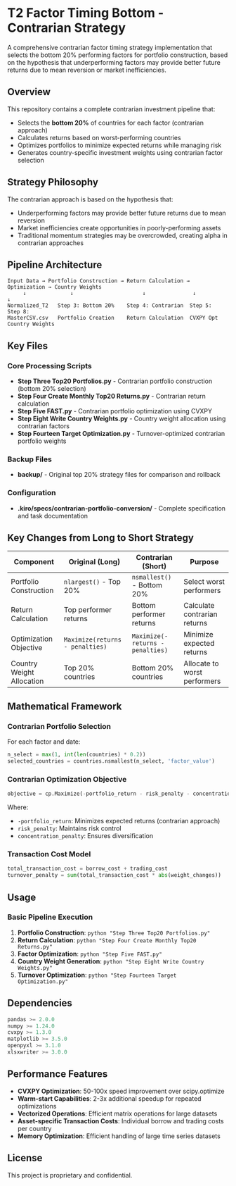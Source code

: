 # T2 Factor Timing Bottom - Contrarian Strategy

A comprehensive contrarian factor timing strategy implementation that selects the bottom 20% performing factors for portfolio construction, based on the hypothesis that underperforming factors may provide better future returns due to mean reversion or market inefficiencies.

## Overview

This repository contains a complete contrarian investment pipeline that:
- Selects the **bottom 20%** of countries for each factor (contrarian approach)
- Calculates returns based on worst-performing countries
- Optimizes portfolios to minimize expected returns while managing risk
- Generates country-specific investment weights using contrarian factor selection

## Strategy Philosophy

The contrarian approach is based on the hypothesis that:
- Underperforming factors may provide better future returns due to mean reversion
- Market inefficiencies create opportunities in poorly-performing assets
- Traditional momentum strategies may be overcrowded, creating alpha in contrarian approaches

## Pipeline Architecture

```
Input Data → Portfolio Construction → Return Calculation → Optimization → Country Weights
     ↓              ↓                      ↓               ↓              ↓
Normalized_T2   Step 3: Bottom 20%    Step 4: Contrarian  Step 5:       Step 8:
MasterCSV.csv   Portfolio Creation    Return Calculation  CVXPY Opt     Country Weights
```

## Key Files

### Core Processing Scripts
- **Step Three Top20 Portfolios.py** - Contrarian portfolio construction (bottom 20% selection)
- **Step Four Create Monthly Top20 Returns.py** - Contrarian return calculation
- **Step Five FAST.py** - Contrarian portfolio optimization using CVXPY
- **Step Eight Write Country Weights.py** - Country weight allocation using contrarian factors
- **Step Fourteen Target Optimization.py** - Turnover-optimized contrarian portfolio weights

### Backup Files
- **backup/** - Original top 20% strategy files for comparison and rollback

### Configuration
- **.kiro/specs/contrarian-portfolio-conversion/** - Complete specification and task documentation

## Key Changes from Long to Short Strategy

| Component | Original (Long) | Contrarian (Short) | Purpose |
|-----------|----------------|-------------------|---------|
| Portfolio Construction | `nlargest()` - Top 20% | `nsmallest()` - Bottom 20% | Select worst performers |
| Return Calculation | Top performer returns | Bottom performer returns | Calculate contrarian returns |
| Optimization Objective | `Maximize(returns - penalties)` | `Maximize(-returns - penalties)` | Minimize expected returns |
| Country Weight Allocation | Top 20% countries | Bottom 20% countries | Allocate to worst performers |

## Mathematical Framework

### Contrarian Portfolio Selection
For each factor and date:
```python
n_select = max(1, int(len(countries) * 0.2))
selected_countries = countries.nsmallest(n_select, 'factor_value')
```

### Contrarian Optimization Objective
```python
objective = cp.Maximize(-portfolio_return - risk_penalty - concentration_penalty)
```
Where:
- `-portfolio_return`: Minimizes expected returns (contrarian approach)
- `risk_penalty`: Maintains risk control
- `concentration_penalty`: Ensures diversification

### Transaction Cost Model
```python
total_transaction_cost = borrow_cost + trading_cost
turnover_penalty = sum(total_transaction_cost * abs(weight_changes))
```

## Usage

### Basic Pipeline Execution

1. **Portfolio Construction**: `python "Step Three Top20 Portfolios.py"`
2. **Return Calculation**: `python "Step Four Create Monthly Top20 Returns.py"`
3. **Factor Optimization**: `python "Step Five FAST.py"`
4. **Country Weight Generation**: `python "Step Eight Write Country Weights.py"`
5. **Turnover Optimization**: `python "Step Fourteen Target Optimization.py"`

## Dependencies

```python
pandas >= 2.0.0
numpy >= 1.24.0
cvxpy >= 1.3.0
matplotlib >= 3.5.0
openpyxl >= 3.1.0
xlsxwriter >= 3.0.0
```

## Performance Features

- **CVXPY Optimization**: 50-100x speed improvement over scipy.optimize
- **Warm-start Capabilities**: 2-3x additional speedup for repeated optimizations
- **Vectorized Operations**: Efficient matrix operations for large datasets
- **Asset-specific Transaction Costs**: Individual borrow and trading costs per country
- **Memory Optimization**: Efficient handling of large time series datasets

## License

This project is proprietary and confidential.
